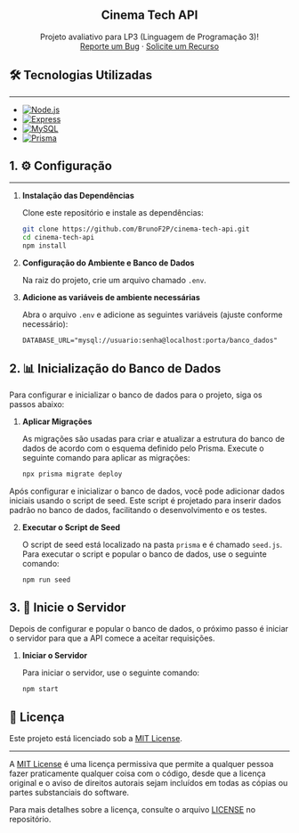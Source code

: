<br />

<h2 align="center">Cinema Tech API</h2>

<p align="center">
  Projeto avaliativo para LP3 (Linguagem de Programação 3)!
  <br/>
  <a href="https://github.com/BrunoF2P/cinema-tech-api/issues/new?labels=bug&template=bug-report.md">Reporte um Bug</a>
  ·
  <a href="https://github.com/BrunoF2P/cinema-tech-api/issues/new?labels=enhancement&template=feature-request.md">Solicite um Recurso</a>
</p>



## 🛠️ Tecnologias Utilizadas

---

* [![Node.js][Node.js]][Node-url]
* [![Express][Express]][Express-url]
* [![MySQL][MySQL]][MySQL-url]
* [![Prisma][Prisma]][Prisma-url]


## 1. ⚙️ Configuração

---

1. **Instalação das Dependências**

   Clone este repositório e instale as dependências:
   ```bash
   git clone https://github.com/BrunoF2P/cinema-tech-api.git
   cd cinema-tech-api
   npm install

2. **Configuração do Ambiente e Banco de Dados**

   Na raiz do projeto, crie um arquivo chamado `.env`.

3. **Adicione as variáveis de ambiente necessárias**

   Abra o arquivo `.env` e adicione as seguintes variáveis (ajuste conforme necessário):
   ```env
   DATABASE_URL="mysql://usuario:senha@localhost:porta/banco_dados"

## 2. 📊 Inicialização do Banco de Dados

Para configurar e inicializar o banco de dados para o projeto, siga os passos abaixo:

1. **Aplicar Migrações**

    As migrações são usadas para criar e atualizar a estrutura do banco de dados de acordo com o esquema definido pelo Prisma. Execute o seguinte comando para aplicar as migrações:

    ```bash
    npx prisma migrate deploy

Após configurar e inicializar o banco de dados, você pode adicionar dados iniciais usando o script de seed. Este script é projetado para inserir dados padrão no banco de dados, facilitando o desenvolvimento e os testes.

2. **Executar o Script de Seed**

    O script de seed está localizado na pasta `prisma` e é chamado `seed.js`. Para executar o script e popular o banco de dados, use o seguinte comando:

    ```bash
    npm run seed


## 3. 🚀 Inicie o Servidor

Depois de configurar e popular o banco de dados, o próximo passo é iniciar o servidor para que a API comece a aceitar requisições.

1. **Iniciar o Servidor**

    Para iniciar o servidor, use o seguinte comando:

    ```bash
    npm start

## 📜 Licença

Este projeto está licenciado sob a [MIT License](LICENSE.txt).

---

A [MIT License](https://opensource.org/licenses/MIT) é uma licença permissiva que permite a qualquer pessoa fazer praticamente qualquer coisa com o código, desde que a licença original e o aviso de direitos autorais sejam incluídos em todas as cópias ou partes substanciais do software.

Para mais detalhes sobre a licença, consulte o arquivo [LICENSE](LICENSE.txt) no repositório.

<!-- LINKS & IMAGENS -->
[Prisma]: https://img.shields.io/badge/Prisma-2D3748?style=for-the-badge&logo=prisma&logoColor=white
[Prisma-url]: https://www.prisma.io/

[Express]: https://img.shields.io/badge/Express-000000?style=for-the-badge&logo=express&logoColor=white
[Express-url]: https://expressjs.com/

[Node.js]: https://img.shields.io/badge/Node.js-339933?style=for-the-badge&logo=node.js&logoColor=white
[Node-url]: https://nodejs.org/

[MySQL]: https://img.shields.io/badge/MySQL-4479A1?style=for-the-badge&logo=mysql&logoColor=white
[MySQL-url]: https://www.mysql.com/